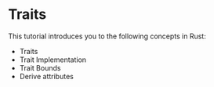 # Traits

This tutorial introduces you to the following concepts in Rust:
- Traits
- Trait Implementation
- Trait Bounds
- Derive attributes

